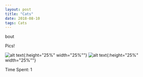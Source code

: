 ```yaml
---
layout: post
title: "Cats"
date: 2018-08-10
tags: Cats
---
```


bout

Pics!

![alt text](https://rv8bebo.com/pics/2018-08-10.1.jpg "Image 1"){:height="25%" width="25%""}
![alt text](https://rv8bebo.com/pics/2018-08-10.2.jpg "Image 2"){:height="25%" width="25%""}


Time Spent: 1
